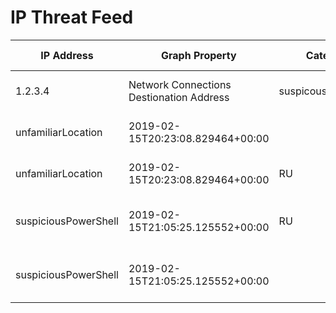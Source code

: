 # IP Threat Feed

| IP Address | Graph Property | Category | Vendor | Source | First Seen | Last Seen | Domains | Reverse Name | Org Name | Country | Hashes |
|------------|----------------|----------|--------|--------|------------|-----------|---------|--------------|----------|---------|--------|
| 1.2.3.4 | Network Connections Destionation Address | suspicousPowershell | Azure Security Cloud | THREATMINER | 2018-08-14 1848 | 2019-01-01 2000 | test.com | whatever.com | Amazon | US | hash here |
| unfamiliarLocation | 2019-02-15T20:23:08.829464+00:00 |  |  |   |  | User States Logon IP | Azure AD Identity Protection | THREATMINER |  |  |  |   |
| unfamiliarLocation | 2019-02-15T20:23:08.829464+00:00 | RU | [u'2018-02-13 17:18:19'] | [u'computrabajossldowloadsshare.com'] | 253.39.142.95.in-addr.arpa. | User States Logon IP | Azure AD Identity Protection | THREATMINER | [u'2018-02-13 17:18:19'] |  | Servers.com,Inc. | [u'809880ad2e3cd37efeb209dbd3927dc4f33a47b0a4d5fcc7fe8ac3e2a6537a08'] |
| suspiciousPowerShell | 2019-02-15T21:05:25.125552+00:00 | RU | [u'2018-02-13 17:18:19'] | [u'computrabajossldowloadsshare.com'] | 253.39.142.95.in-addr.arpa. | Network Connections Destination Address | Azure Security Center | THREATMINER | [u'2018-02-13 17:18:19'] |  | Servers.com,Inc. | [u'809880ad2e3cd37efeb209dbd3927dc4f33a47b0a4d5fcc7fe8ac3e2a6537a08'] |
| suspiciousPowerShell | 2019-02-15T21:05:25.125552+00:00 |   |   |   |   | Network Connections Destination Address | Azure Security Center | HYBRID-ANALYSIS | 2018-02-13 17:59:48 |  |   |   |
 

